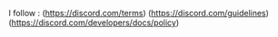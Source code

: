 I follow :  (https://discord.com/terms) 
(https://discord.com/guidelines)
(https://discord.com/developers/docs/policy)
